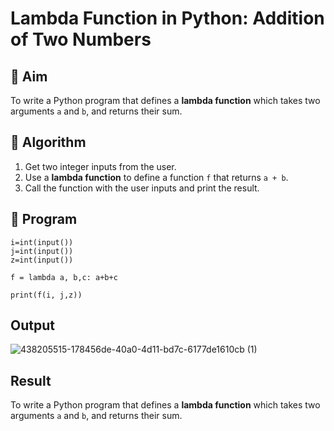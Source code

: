 # Lambda Function in Python: Addition of Two Numbers

## 🎯 Aim
To write a Python program that defines a **lambda function** which takes two arguments `a` and `b`, and returns their sum.

## 🧠 Algorithm
1. Get two integer inputs from the user.
2. Use a **lambda function** to define a function `f` that returns `a + b`.
3. Call the function with the user inputs and print the result.

## 🧾 Program
```
i=int(input())
j=int(input())
z=int(input())

f = lambda a, b,c: a+b+c

print(f(i, j,z))
```

## Output
![438205515-178456de-40a0-4d11-bd7c-6177de1610cb (1)](https://github.com/user-attachments/assets/8fe6abd5-3fea-4ac3-96e7-720aafef62c4)

## Result
To write a Python program that defines a **lambda function** which takes two arguments `a` and `b`, and returns their sum.
